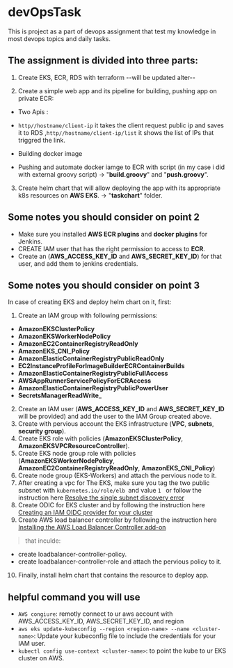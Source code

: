 # devOpsTask
This is project as a part of devops assignment that test my knowledge in most devops topics and daily tasks.

The assignment is divided into three parts:
-------------------------------------------

1) Create EKS, ECR, RDS with terraform
      --will be updated alter--

2) Create a simple web app and its pipeline for building, pushing app on private ECR:
- Two Apis :
 - `http//hostname/client-ip`
      it takes the client request public ip and saves it to RDS
 ,`http//hostname/client-ip/list` it shows the list of IPs that triggred the link.

- Building docker image 

- Pushing and automate docker iamge to ECR with script (in my case i did with external groovy script) 
		-> "__build.groovy__" and "__push.groovy__".
	
3) Create helm chart that will allow deploying the app with its appropriate k8s resources on __AWS EKS__.
		-> "__taskchart__" folder.




Some notes you should consider on point 2
--------------------------------------------
- Make sure you installed __AWS ECR plugins__ and __docker plugins__ for Jenkins.
- CREATE IAM user that has the right permission to access to __ECR__.
- Create an (__AWS_ACCESS_KEY_ID__ and __AWS_SECRET_KEY_ID__) for that user, and add them to jenkins credentials.




Some notes you should consider on point 3
--------------------------------------------
In case of creating EKS and deploy helm chart on it, first:
1) Create an IAM group with following permissions:
- __AmazonEKSClusterPolicy__
- __AmazonEKSWorkerNodePolicy__
- __AmazonEC2ContainerRegistryReadOnly__
- __AmazonEKS_CNI_Policy__
- __AmazonElasticContainerRegistryPublicReadOnly__
- __EC2InstanceProfileForImageBuilderECRContainerBuilds__
- __AmazonElasticContainerRegistryPublicFullAccess__
- __AWSAppRunnerServicePolicyForECRAccess__
- __AmazonElasticContainerRegistryPublicPowerUser__
- __SecretsManagerReadWrite___
2) Create an IAM user (__AWS_ACCESS_KEY_ID__ and __AWS_SECRET_KEY_ID__ will be provided) and add the user to the IAM Group created above. 
3) Create with pervious account the EKS infrastructure (__VPC__, __subnets__, __security group__).
4) Create EKS role with policies (__AmazonEKSClusterPolicy__, __AmazonEKSVPCResourceController__).
5) Create EKS node group role with policies (__AmazonEKSWorkerNodePolicy__, __AmazonEC2ContainerRegistryReadOnly__, __AmazonEKS_CNI_Policy__)
6) Create node group (EKS-Workers) and attach the pervious node to it.
7) After creating a vpc for The EKS, make sure you tag the two public subsnet with `kubernetes.io/role/elb `and value `1 ` or follow the instruction here [Resolve the single subnet discovery error](https://repost.aws/knowledge-center/eks-load-balancer-controller-subnets)
8) Create ODIC for EKS cluster and by following the instruction here [Creating an IAM OIDC provider for your cluster](https://docs.aws.amazon.com/eks/latest/userguide/enable-iam-roles-for-service-accounts.html)
9) Create AWS load balancer controller by following the instruction here [Installing the AWS Load Balancer Controller add-on](https://docs.aws.amazon.com/eks/latest/userguide/aws-load-balancer-controller.html)
> that inculde:
- create loadbalancer-controller-policy.
- create loadbalancer-controller-role and attach the pervious policy to it.
10) Finally, install helm chart that contains the resource to deploy app.

helpful command you will use 
-----------------------------
- `AWS congiure`: remotly connect to ur aws account with AWS_ACCESS_KEY_ID, AWS_SECRET_KEY_ID, and region
- `aws eks update-kubeconfig --region <region-name> --name <cluster-name>`: Update your kubeconfig file to include the credentials for your IAM user.
- `kubectl config use-context <cluster-name>`: to point the kube to ur EKS cluster on AWS.

	
	
